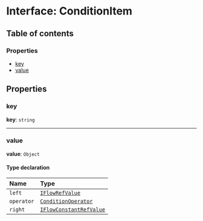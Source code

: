 # Interface: ConditionItem

## Table of contents

### Properties

* [key](/en/auto-docs/interface/interfaces/ConditionItem.md#key)
* [value](/en/auto-docs/interface/interfaces/ConditionItem.md#value)

## Properties

### key

**key**: `string`

***

### value

**value**: `Object`

#### Type declaration

| Name | Type |
| :------ | :------ |
| `left` | [`IFlowRefValue`](/en/auto-docs/interface/interfaces/IFlowRefValue.md) |
| `operator` | [`ConditionOperator`](/en/auto-docs/interface/enums/ConditionOperator.md) |
| `right` | [`IFlowConstantRefValue`](/en/auto-docs/interface/types/IFlowConstantRefValue.md) |
